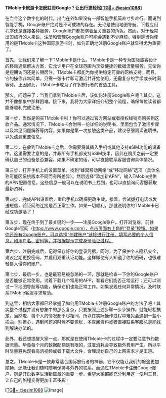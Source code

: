 **TMoble卡旅游卡怎麽註冊Google？让出行更轻松[[TG💪+ @esim1088](https://t.me/s/esim1088)]**

在当今这个数字化的时代，出门在外如果没有一部智能手机简直寸步难行。而说到智能手机，Google账户绝对是不可或缺的存在。无论是使用地图导航、下载应用程序还是连接各种服务，Google账户都扮演着至关重要的角色。然而，对于经常出国旅行的人来说，注册和管理Google账户可能会遇到不少麻烦。特别是当你使用的是TMoble卡这种国际旅游卡时，如何正确地注册Google账户就显得尤为重要了。

首先，让我们来了解一下TMoble卡是什么。TMoble卡是一种专为国际旅客设计的移动通信解决方案，它允许用户在全球范围内享受便捷的数据流量服务。无论你是短期访问还是长期居住，TMoble卡都能为你提供稳定可靠的网络支持。而且，它的操作非常简单，只需一张卡片即可激活并开始使用，无需复杂的手续或长时间等待。正因如此，TMoble卡成为了许多旅行者的首选工具。

那么，问题来了：当我们拿到TMoble卡后，该如何注册Google账户呢？其实，这并不像想象中那样困难。接下来，我将为大家详细介绍整个流程，确保每位读者都能够顺利完成注册。

第一步，当然是购买TMoble卡啦！你可以通过官方网站或者授权经销商购买到这款产品。通常情况下，TMoble卡会附带一份详细的说明书，里面包含了激活步骤以及常见问题解答等内容。如果你是第一次接触这类产品，建议仔细阅读说明书，以免遗漏重要信息。

第二步，在收到TMoble卡之后，你需要将其插入手机或其他支持eSIM功能的设备中。这里需要注意的是，并非所有手机都支持eSIM技术，因此在购买之前一定要确认自己的设备是否兼容。如果不确定的话，可以直接联系客服咨询具体情况。

第三步，打开手机上的设置菜单，找到“蜂窝移动网络”或“移动网络”选项（具体名称可能因系统版本不同而有所差异）。然后选择“添加新APN”，输入TMoble提供的APN配置信息。这些信息一般可以在说明书上找到，也可以直接询问客服获取最新资料。

第四步，完成APN设置后，重启手机以确保更改生效。接着，尝试拨打电话或发送短信，验证网络连接是否正常工作。如果一切顺利，那就说明你的TMoble卡已经成功激活了！

第五步，现在终于到了最关键的一步——注册Google账户。打开浏览器，前往Google官网（https://www.google.com），点击页面右上角的“登录”按钮。如果你还没有Google账户，可以选择“创建账户”链接进行注册。填写必要的个人信息，如用户名、密码等，并根据提示完成身份验证过程。

第六步，注册完成后，记得保存好你的登录凭据。同时，为了保护个人隐私安全，建议定期更换密码，并启用双重认证功能。这样即使有人知道了你的密码，也很难轻易入侵你的账户。

第七步，最后一步，也是最容易被忽略的一环，那就是检查一下你的Google账户是否能够正常使用。试着下载几个常用的APP，看看它们能否正常运行；还可以测试一下地图导航等功能，确保它们也能正常工作。如果发现任何异常情况，及时联系TMoble客服寻求帮助。

到这里，相信大家都已经掌握了如何用TMoble卡注册Google账户的方法了吧！其实整个过程并没有想象中的那么复杂，只要按照上述步骤一步步操作，就能轻松搞定。当然啦，每个人的情况都不尽相同，所以在实际操作过程中难免会遇到一些小插曲。别担心，遇到问题的时候不要慌张，多查阅资料或者直接联系客服总是能找到解决办法的。

此外，我还想提醒大家一点，那就是在使用TMoble卡的过程中一定要注意节约数据流量。毕竟每个月的数据配额是有限的，过度消耗会导致额外费用产生。所以平时尽量避免观看高清视频或者下载大文件，合理规划自己的上网需求才是王道。

总之，TMoble卡是一款非常适合国际旅行者的神器，它不仅能让我们的旅途更加顺畅，还能让我们随时随地保持与外界的联系。而通过TMoble卡注册Google账户，则是开启数字生活新篇章的重要一步。希望大家都能充分利用这一便利工具，让自己的旅程变得更加丰富多彩！

[[TG💪+ @esim1088](https://t.me/s/esim1088) ![Image](https://i.postimg.cc/4NQfJmqS/Snipaste-2025-05-13-00-14-12.png)]